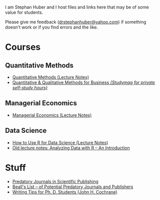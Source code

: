 I am Stephan Huber and I host files and links here that may be of some value for students.

Please give me feedback (drstephanhuber@yahoo.com) if something doesn't work or if you find errors and the like.

# Courses

## Quantitative Methods
- [Quantitative Methods (Lecture Notes)](https://hubchev.github.io/qm/)
- [Quantitative & Qualitative Methods for Business _(Studymag for private self-study hours)_](https://hubchev.github.io/qqmb/)

## Managerial Economics
- [Managerial Economics (Lecture Notes)](https://hubchev.github.io/me/)

## Data Science

- [How to Use R for Data Science (Lecture Notes)](https://hubchev.github.io/ds/)
- <a href="https://github.com/hubchev/hubchev.github.io/raw/main/various/rcourse_book.pdf" target="_blank">Old lecture notes: Analyzing Data with R – An Introduction</a> 

# Stuff

- [Predatory Journals in Scientific Publishing](https://predatoryreports.org/home)
- [Beall's List – of Potential Predatory Journals and Publishers](https://beallslist.net/)
- [Writing Tips for Ph. D. Students (John H. Cochrane)](https://static1.squarespace.com/static/5e6033a4ea02d801f37e15bb/t/5eda74919c44fa5f87452697/1591374993570/phd_paper_writing.pdf)

